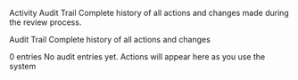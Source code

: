 Activity Audit Trail
Complete history of all actions and changes made during the review process.

Audit Trail
Complete history of all actions and changes

0 entries
No audit entries yet. Actions will appear here as you use the system
